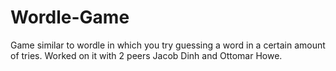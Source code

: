 # Wordle-Game
Game similar to wordle in which you try guessing a word in a certain amount of tries. Worked on it with 2 peers Jacob Dinh and Ottomar Howe.
